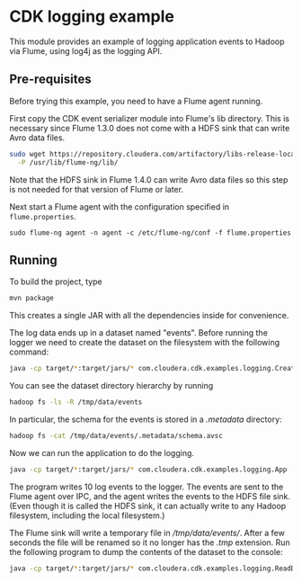 CDK logging example
=========================

This module provides an example of logging application events to Hadoop via Flume, using
log4j as the logging API.

## Pre-requisites

Before trying this example, you need to have a Flume agent running.

First copy the CDK event serializer module into Flume's lib directory. This is necessary
since Flume 1.3.0 does not come with a HDFS sink that can write Avro data files.

```bash
sudo wget https://repository.cloudera.com/artifactory/libs-release-local/com/cloudera/cdk/cdk-flume-avro-event-serializer/0.4.0/cdk-flume-avro-event-serializer-0.4.0.jar \
  -P /usr/lib/flume-ng/lib/
```

Note that the HDFS sink in Flume 1.4.0 can write Avro data files so this step is not
needed for that version of Flume or later.

Next start a Flume agent with the configuration specified in `flume.properties`.

```
sudo flume-ng agent -n agent -c /etc/flume-ng/conf -f flume.properties
```

## Running

To build the project, type

```bash
mvn package
```

This creates a single JAR with all the dependencies inside for convenience.

The log data ends up in a dataset named "events". Before running the logger we need
to create the dataset on the filesystem with the following command:

```bash
java -cp target/*:target/jars/* com.cloudera.cdk.examples.logging.CreateDataset
```

You can see the dataset directory hierarchy by running

```bash
hadoop fs -ls -R /tmp/data/events
```

In particular, the schema for the events is stored in a _.metadata_ directory:

```bash
hadoop fs -cat /tmp/data/events/.metadata/schema.avsc
```

Now we can run the application to do the logging.

```bash
java -cp target/*:target/jars/* com.cloudera.cdk.examples.logging.App
```

The program writes 10 log events to the logger. The events are sent to the Flume agent
over IPC, and the agent writes the events to the HDFS file sink. (Even though it is
called the HDFS sink, it can actually write to any Hadoop filesystem,
including the local filesystem.)

The Flume sink will write a temporary file in _/tmp/data/events/_. After a few seconds
the file will be renamed so it no longer has the _.tmp_ extension. Run the following
program to dump the contents of the dataset to the console:

```bash
java -cp target/*:target/jars/* com.cloudera.cdk.examples.logging.ReadDataset
```

